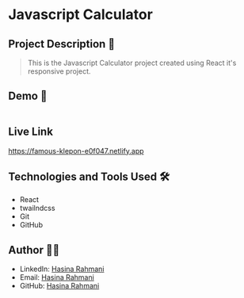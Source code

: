 # Javascript Calculator

## Project Description 📝

> This is the Javascript Calculator project created using React it's responsive project.


## Demo 📸

![]()

## Live Link
https://famous-klepon-e0f047.netlify.app



## Technologies and Tools Used 🛠️

- React
- twailndcss
- Git
- GitHub


## Author 👩‍💻

- LinkedIn: [Hasina Rahmani](https://www.linkedin.com/in/hasina-rahmani-4a21a9311/)
- Email: [Hasina Rahmani](mailto:hasinarahmani548@gmail.com)
- GitHub: [Hasina Rahmani](https://github.com/Hasinarahman/js-calculator)
